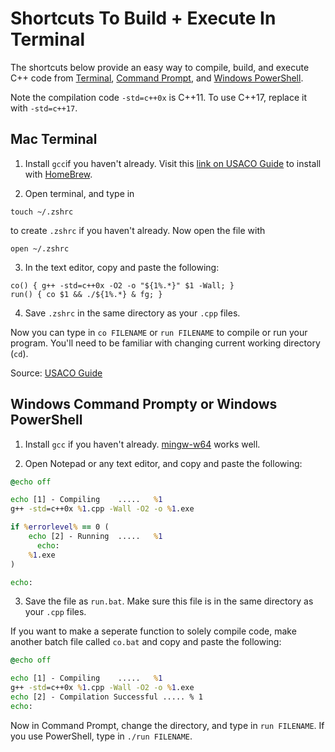 # Shortcuts To Build + Execute In Terminal

The shortcuts below provide an easy way to compile, build, and execute C++ code from [Terminal](https://en.wikipedia.org/wiki/Terminal_(macOS)), [Command Prompt](https://en.wikipedia.org/wiki/Cmd.exe), and [Windows PowerShell](https://docs.microsoft.com/en-us/windows-server/administration/windows-commands/powershell).

Note the compilation code `-std=c++0x` is C++11. To use C++17, replace it with `-std=c++17`.


## Mac Terminal

1. Install `gcc`if you haven't already. Visit this [link on USACO Guide](https://usaco.guide/general/cpp-command?lang=cpp#on-mac) to install with [HomeBrew](https://brew.sh/).

2. Open terminal, and type in

```
touch ~/.zshrc
```

to create `.zshrc` if you haven't already. Now open the file with
```zshrc
open ~/.zshrc
```
3. In the text editor, copy and paste the following:

```
co() { g++ -std=c++0x -O2 -o "${1%.*}" $1 -Wall; }
run() { co $1 && ./${1%.*} & fg; }
```

4. Save `.zshrc` in the same directory as your `.cpp` files.

Now you can type in `co FILENAME` or  `run FILENAME` to compile or run your program. You'll need to be familiar with changing current working directory (`cd`). 

Source: [USACO Guide](https://usaco.guide/general/cpp-command?lang=cpp#mac-specific)

## Windows Command Prompty or Windows PowerShell

1. Install `gcc` if you haven't already. [mingw-w64](http://mingw-w64.org/doku.php/download) works well.

2. Open Notepad or any text editor, and copy and paste the following:

```bat
@echo off

echo [1] - Compiling	.....	%1
g++ -std=c++0x %1.cpp -Wall -O2 -o %1.exe

if %errorlevel% == 0 (
    echo [2] - Running	.....	%1
	  echo:
   	%1.exe
)

echo:
```

3. Save the file as `run.bat`. Make sure this file is in the same directory as your `.cpp` files.

If you want to make a seperate function to solely compile code, make another batch file called `co.bat` and copy and paste the following: 

```bat
@echo off

echo [1] - Compiling	.....	%1
g++ -std=c++0x %1.cpp -Wall -O2 -o %1.exe
echo [2] - Compilation Successful ..... % 1
echo:
```

Now in Command Prompt, change the directory, and type in `run FILENAME`.
If you use PowerShell, type in `./run FILENAME`.
